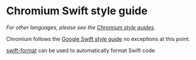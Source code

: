 # Chromium Swift style guide

_For other languages, please see the [Chromium style guides](https://chromium.googlesource.com/chromium/src/+/main/styleguide/styleguide.md)._

Chromium follows the
[Google Swift style guide](https://google.github.io/swift/)
no exceptions at this point.

[swift-format](https://github.com/apple/swift-format)
can be used to automatically format Swift code.
